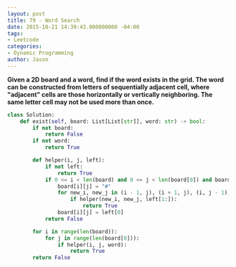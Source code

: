 ```yaml
---
layout: post
title: 79 - Word Search
date: 2015-10-21 14:39:43.000000000 -04:00
tags:
- Leetcode
categories:
- Dynamic Programming
author: Jason
---
```

**Given a 2D board and a word, find if the word exists in the grid. The word can be constructed from letters of sequentially adjacent cell, where "adjacent" cells are those horizontally or vertically neighboring. The same letter cell may not be used more than once.**

``` python
class Solution:
    def exist(self, board: List[List[str]], word: str) -> bool:
        if not board:
            return False
        if not word:
            return True

        def helper(i, j, left):
            if not left:
                return True
            if 0 <= i < len(board) and 0 <= j < len(board[0]) and board[i][j] == left[0]:
                board[i][j] = "#"
                for new_i, new_j in (i - 1, j), (i + 1, j), (i, j - 1), (i, j + 1):
                    if helper(new_i, new_j, left[1:]):
                        return True
                board[i][j] = left[0]
            return False

        for i in range(len(board)):
            for j in range(len(board[0])):
                if helper(i, j, word):
                    return True
        return False
```
